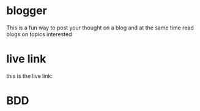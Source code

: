 # blogger
This is a fun way to post your thought on a blog and at the same time read blogs on topics interested
# live link
this is the live link:
# BDD



